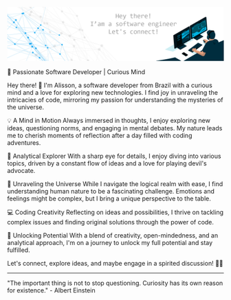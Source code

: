 ![Software Engineer](./banner.png)

🚀 Passionate Software Developer | Curious Mind

Hey there! 👋 I'm Alisson, a software developer from Brazil with a curious mind and a love for exploring new technologies. I find joy in unraveling the intricacies of code, mirroring my passion for understanding the mysteries of the universe.

💡 A Mind in Motion
Always immersed in thoughts, I enjoy exploring new ideas, questioning norms, and engaging in mental debates. My nature leads me to cherish moments of reflection after a day filled with coding adventures.

🤔 Analytical Explorer
With a sharp eye for details, I enjoy diving into various topics, driven by a constant flow of ideas and a love for playing devil's advocate.

🌌 Unraveling the Universe
While I navigate the logical realm with ease, I find understanding human nature to be a fascinating challenge. Emotions and feelings might be complex, but I bring a unique perspective to the table.

💻 Coding Creativity
Reflecting on ideas and possibilities, I thrive on tackling complex issues and finding original solutions through the power of code.

🚀 Unlocking Potential
With a blend of creativity, open-mindedness, and an analytical approach, I'm on a journey to unlock my full potential and stay fulfilled.

Let's connect, explore ideas, and maybe engage in a spirited discussion! 🔗✨

---

"The important thing is not to stop questioning. Curiosity has its own reason for existence." - Albert Einstein
